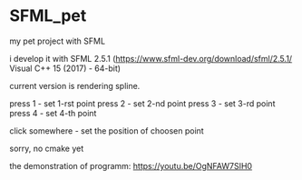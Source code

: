 # SFML_pet
my pet project with SFML

i develop it with SFML 2.5.1 (https://www.sfml-dev.org/download/sfml/2.5.1/ Visual C++ 15 (2017) - 64-bit)

current version is rendering spline.

press 1 - set 1-rst point
press 2 - set 2-nd point
press 3 - set 3-rd point
press 4 - set 4-th point

click somewhere - set the position of choosen point

sorry, no cmake yet

the demonstration of programm:
https://youtu.be/OgNFAW7SIH0
